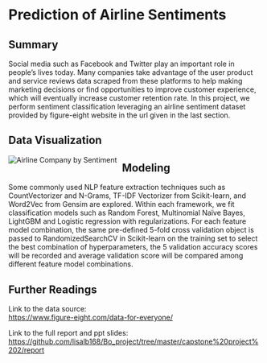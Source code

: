 # Prediction of Airline Sentiments
## Summary 
Social media such as Facebook and Twitter play an important role in people’s lives today. 
Many companies take advantage of the user product and service reviews data scraped from these platforms to help making 
marketing decisions or find opportunities to improve customer experience, which will eventually increase customer retention 
rate. In this project, we perform sentiment classification leveraging an airline sentiment dataset provided by figure-eight 
website in the url given in the last section.
## Data Visualization


<img src="Airline Company by Sentiment.png"
     alt="Airline Company by Sentiment"
     style="float: left; margin-right: 10px;" />
     

## Modeling
Some commonly used NLP feature extraction techniques such as CountVectorizer and N-Grams, TF-IDF Vectorizer from Scikit-learn, 
and Word2Vec from Gensim are explored. Within each framework, we fit classification models such as Random Forest, 
Multinomial Naïve Bayes, LightGBM and Logistic regression with regularizations. For each feature model combination, 
the same pre-defined 5-fold cross validation object is passed to RandomizedSearchCV in Scikit-learn on the training 
set to select the best combination of hyperparameters, the 5 validation accuracy scores will be recorded and average 
validation score will be compared among different feature model combinations.


## Further Readings
Link to the data source:  
https://www.figure-eight.com/data-for-everyone/

Link to the full report and ppt slides:  
https://github.com/lisalb168/Bo_project/tree/master/capstone%20project%202/report

